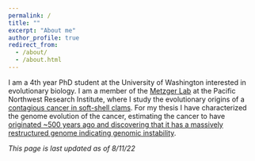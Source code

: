 ```yaml
---
permalink: /
title: ""
excerpt: "About me"
author_profile: true
redirect_from: 
  - /about/
  - /about.html
---
```


I am a 4th year PhD student at the University of Washington interested in evolutionary biology. I am a member of the [Metzger Lab](https://www.pnri.org/research/labs/metzger-lab/) at the Pacific Northwest Research Institute, where I study the evolutionary origins of a [contagious cancer in soft-shell clams](https://www.ncbi.nlm.nih.gov/pmc/articles/PMC4393529/). For my thesis I have characterized the genome evolution of the cancer, estimating the cancer to have [originated ~500 years ago and discovering that it has a massively restructured genome indicating genomic instability](https://www.biorxiv.org/content/10.1101/2022.08.07.503107v1). 

*This page is last updated as of 8/11/22*
